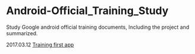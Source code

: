 # Android-Official_Training_Study

Study Google android official training documents,
Including the project and summarized.

2017.03.12 [Training first app](https://github.com/china-kook/Android-Official_Training_Study/tree/master/MyFirstApp)
